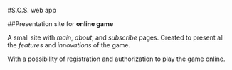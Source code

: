 #S.O.S. web app

##Presentation site for **online game**

A small site with *main*, *about*, and *subscribe* pages.
Created to present all the *features* and *innovations* 
of the game.

With a possibility of registration and authorization to play the game online.


